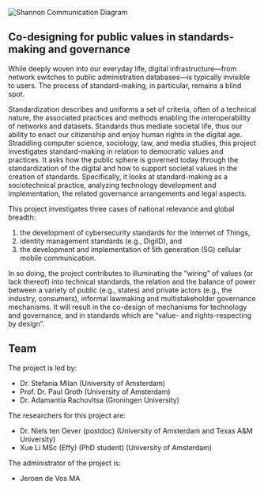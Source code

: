 ![Shannon Communication Diagram](https://github.com/in-sight-it/in-sight-it.github.io/blob/gh-pages/shannon.jpg?raw=true "Shannon Communication Diagram")

## Co-designing for public values in standards-making and governance

While deeply woven into our everyday life, digital infrastructure—from network switches to public administration databases—is typically invisible to users. The process of standard-making, in particular, remains a blind spot. 

Standardization describes and uniforms a set of criteria, often of a technical nature, the associated practices and methods enabling the interoperability of networks and datasets. Standards thus mediate societal life, thus our ability to enact our citizenship and enjoy human rights in the digital age. Straddling computer science, sociology, law, and media studies, this project investigates standard-making in relation to democratic values and practices. It asks how the public sphere is governed today through the standardization of the digital and how to support societal values in the creation of standards. Specifically, it looks at standard-making as a sociotechnical practice, analyzing technology development and implementation, the related governance arrangements and legal aspects. 

This project investigates three cases of national relevance and global breadth: 
1. the development of cybersecurity standards for the Internet of Things, 
2. identity management standards (e.g., DigiID), and
3. the development and implementation of 5th generation (5G) cellular mobile communication. 

In so doing, the project contributes to illuminating the “wiring” of values (or lack thereof) into technical standards, the relation and the balance of power between a variety of public (e.g., states) and private actors (e.g., the industry, consumers), informal lawmaking and multistakeholder governance mechanisms. It will result in the co-design of mechanisms for technology and governance, and in standards which are “value- and rights-respecting by design”.

## Team

The project is led by:
- Dr. Stefania Milan (University of Amsterdam)
- Prof. Dr. Paul Groth (University of Amsterdam)
- Dr. Adamantia Rachovitsa (Groningen University)

The researchers for this project are:
- Dr. Niels ten Oever (postdoc) (University of Amsterdam and Texas A&M University)
- Xue Li MSc (Effy) (PhD student) (University of Amsterdam)

The administrator of the project is:
- Jeroen de Vos MA


